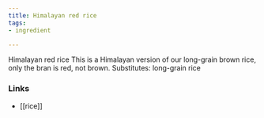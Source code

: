 ```yaml
---
title: Himalayan red rice
tags:
- ingredient

---
```

Himalayan red rice This is a Himalayan version of our long-grain brown rice, only the bran is red, not brown. Substitutes: long-grain rice

### Links

* [[rice]]
